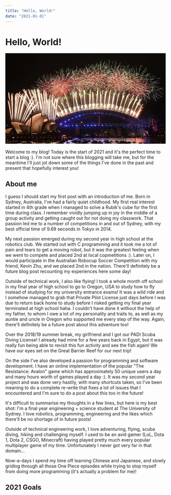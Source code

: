 ```yaml
---
title: "Hello, World!"
date: "2021-01-01"
---
```


# Hello, World!

![fireworks](fireworks.jpg)

Welcome to my blog! Today is the start of 2021 and it's the perfect time to start a blog :). I'm not sure where this blogging will take me, but for the meantime I'll just jot down some of the things I've done in the past and present that hopefully interest you! 

## About me
I guess I should start my first post with an introduction of me. Born in Sydney, Australia, I've had a fairly quiet childhood. My first real interest started in 4th grade when I managed to solve a Rubik's cube for the first time during class. I remember vividly jumping up in joy in the middle of a group activity and getting caught out for not doing my classwork. That passion led me to a number of competitions in and out of Sydney, with my best official time of 9.69 seconds in Tokyo in 2014. 

My next passion emerged during my second year in high school at the robotics club. We started out with C programming and it took me a lot of pain and tears to get a moving robot, but it was the greatest feeling when we went to compete and placed 2nd at local copmetitions :). Later on, I would participate in the Australian Robocup Soccer Competition with my friend, Kevin Zhu, and we placed 2nd in the nation. There'll definitely be a future blog post recounting my experiences here some day! 

Outside of technical work, I also like flying! I took a whole month off school in my final year of high school to go to Oregon, USA to study how to fly instead of studying for my university entrance exams! It was a wild ride and I somehow managed to grab that Private Pilot License just days before I was due to return back home to study before I risked getting my final year terminated at high school haha. I couldn't have done it without the help of my father, to whom I owe a lot of my personality and traits to, as well as my auntie and uncle in Oregon who supported me every step of the way. Again, there'll definitely be a future post about this adventure too!

Over the 2018/19 summer break, my girlfriend and I got our PADI Scuba Diving License! I already had mine for a few years back in Egypt, but it was really fun being able to revisit this fun activity and see the fish again! We have our eyes set on the Great Barrier Reef for our next trip! 

On the side I've also developed a passion for programming and software development. I have an online implementation of the popular "The Resistance: Avalon" game which has approximately 50 unique users a day and many hours worth of games played a day :). It was my second year project and was done very hastily, with many shortcuts taken, so I've been meaning to do a complete re-write that fixes a lot of issues that I encountered and I'm sure to do a post about this too in the future! 


It's difficult to summarise my thoughts in a few lines, but here is my best shot: I'm a final year engineering + science student at The University of Sydney. I love robotics, programming, engineering and the likes which there'll be no shortage of in future posts! 

Outside of technical engineering work, I love adventuring, flying, scuba diving, hiking and challenging myself. I used to be an avid gamer (LoL, Dota 1, Dota 2, CSGO, Minecraft) having played pretty much every popular multiplayer game of my time. Unfortunately I never got very far in that domain... 

Now-a-days I spend my time off learning Chinese and Japanese, and slowly griding through all those One Piece episodes while trying to stop myself from doing more programming (it's actually a problem for me)! 

## 2021 Goals  

